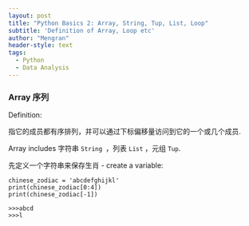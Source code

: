 ```yaml
---
layout: post
title: "Python Basics 2: Array, String, Tup, List, Loop"
subtitle: 'Definition of Array, Loop etc'
author: "Mengran"
header-style: text
tags:
  - Python
  - Data Analysis
---
```


### Array 序列

Definition:

指它的成员都有序排列，并可以通过下标偏移量访问到它的一个或几个成员.

Array includes 字符串 `String `，列表 `List` ，元组 `Tup`.

先定义一个字符串来保存生肖 - create a variable:

```vim
chinese_zodiac = 'abcdefghijkl'
print(chinese_zodiac[0:4])
print(chinese_zodiac[-1])

>>>abcd
>>>l
```







